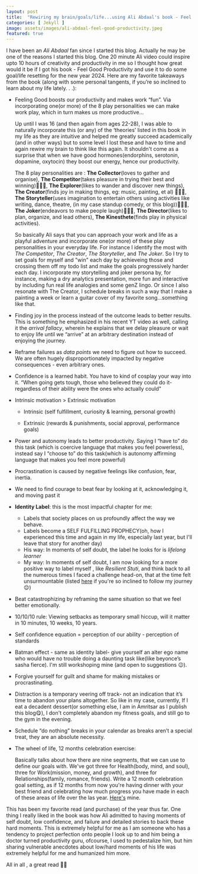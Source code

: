 ```yaml
---
layout: post
title:  "Rewiring my brain/goals/life...using Ali Abdaal's book - Feel Good Productivity 📖 "
categories: [ Jekyll ]
image: assets/images/ali-abdaal-feel-good-productivity.jpeg
featured: true
---
```

I have been an _Ali Abdaal_ fan since I started this blog. Actually he may be one of the reasons I started this blog. One 20 minute Ali video could inspire upto 10 hours of creativity and productivity in me so I thought how great would it be if I got his book - Feel Good Productivity and use it to do some goal/life resetting for the new year 2024.
Here are my favorite takeaways from the book (along with some personal tangents, if you’re so inclined to learn about my life lately. . .):

* Feeling Good boosts our productivity and makes work “fun”. Via incorporating one(or more) of the 8 play personalities we can make work play, which in turn makes us more productive...

    Up until I was 16 (and then again from ages 22-28), I was able to naturally incorporate this (or any) of the ‘theories’ listed in this book in my life as they are intuitive and helped me greatly succeed academically (and in other ways) but to some level I lost these and have to time and again rewire my brain to think like this again. It shouldn't come as a surprise that when we have good hormones(endorphins, serotonin, dopamine, oxytocin) they boost our energy, hence our productivity. 

    The 8 play personalities are : **The Collector**(loves to gather and organise), **The Competitor**(takes pleasure in trying their best and winning)🙋🏻‍♀️, **The Explorer**(likes to wander and discover new things), **The Creator**(finds joy in making things, eg: music, painting, et al) 🙋🏻‍♀️, **The Storyteller**(uses imagination to entertain others using activities like writing, dance, theatre, (in my case standup comedy, or this blog))🙋🏻‍♀️, **The Joker**(endeavors to make people laugh)🙋🏻‍♀️, **The Director**(likes to plan, organize, and lead others), **The Kinesthete**(finds play in physical activities).

    So basically Ali says that you can approach your work and life as a playful adventure and incorporate one(or more) of these play personalities in your everyday life. For instance I identify the most with _The Competitor_, _The Creator_, _The Storyteller_, and _The Joker_. So I try to set goals for myself and "win" each day by achieveing those and crossing them off my todo list and make the goals progressively harder each day. I incorporate my storytelling and joker persona by, for instance, making a dry analytics presentation, more fun and interactive by including fun real life analogies and some genZ lingo. Or since I also resonate with The Creator, I schedule breaks in such a way that I make a painting a week or learn a guitar cover of my favorite song...something like that.

* Finding joy in the process instead of the outcome leads to better results. This is something he emphasized in his recent YT video as well, calling it the _arrival fallacy_, wherein he explains that we delay pleasure or wait to enjoy life until we “arrive” at an arbitrary destination instead of enjoying the journey.

* Reframe failures as _data points_ we need to figure out how to succeed. We are often hugely disproportionately impacted by negative consequences - even arbitrary ones.

* Confidence is a learned habit. You have to kind of cosplay your way into it. 
    “When going gets tough, those who believed they could do it- regardless of their ability were the ones who actually could"

* Intrinsic motivation > Extrinsic motivation 
    * Intrinsic (self fulfillment, curiosity & learning, personal growth)

    * Extrinsic (rewards & punishments, social approval, performance goals)

* Power and autonomy leads to better productivity. Saying I “have to” do this task (which is coercive language that makes you feel powerless), instead say I “choose to” do this task(which is autonomy affirming language that makes you feel more powerful)

* Procrastination is caused by negative feelings like confusion, fear, inertia.

* We need to find courage to beat fear by looking at it, acknowledging it, and moving past it

* **Identity Label**: this is the most impactful chapter for me:
    * Labels that society places on us profoundly affect the way we behave.
    * Labels become a SELF FULFILLING PROPHECY(oh, how I experienced this time and again in my life, especially last year, but I'll leave that story for another day)
    * His way: In moments of self doubt, the label he looks for is _lifelong learner_
    * My way: In moments of self doubt, I am now looking for a more positive way to label myself , like _Resilient Stuti_, and think back to all the numerous times I faced a challenge head-on, that at the time felt unsurmountable (listed <a href="https://docs.google.com/document/d/e/2PACX-1vSCw_rjVqqTMHiLxFBR9eo6eWZ3x72A-BEeUXapmpjfY-117xKsNJPqatQhlXZtVKdnJlwV_CsKu-dS/pub">here</a> if you're so inclined to follow my journey😌)


* Beat catastrophizing by reframing the same situation so that we feel better emotionally.

* 10/10/10 rule: Viewing setbacks as temporary small hiccup, will it matter in 10 minutes, 10 weeks, 10 years.

* Self confidence equation = perception of our ability - perception of standards

* Batman effect - same as identity label- give yourself an alter ego name who would have no trouble doing a daunting task like(like beyonce’s sasha fierce). I'm still workshoping mine (and open to suggestions 😉).

* Forgive yourself for guilt and shame for making mistakes or procrastinating.

* Distraction is a temporary veering off track- not an indication that it’s time to abandon your plans altogether.
    So like in my case, currently, If I eat a decadent dessert(or something else, I am in Amritsar as I publish this blog😋), I don't completely abandon my fitness goals, and still go to the gym in the evening.

* Schedule “do nothing” breaks in your calendar as breaks aren’t a special treat, they are an absolute necessity.


* The wheel of life, 12 months celebration exercise:

    Basically talks about how there are nine segments, that we can use to define our goals with. We've got three for Health(body, mind, and soul), three for Work(mission, money, and growth), and three for Relationships(family, romance, friends). Write a 12 month celebration goal setting, as if 12 months from now you're having dinner with your best friend and celebrating how much progress you have made in each of these areas of life over the las year. <a href= "https://docs.google.com/document/d/e/2PACX-1vSTLEvFaBFOiEpgZRyMkx79syGXjNVs57OZ9d6zwai9TFKVUMCeKPeaWJbHxA42WrpomBnC0iwQd1pE/pub">Here's</a> mine. 

This has been my favorite read (and purchase) of the year thus far. One thing I really liked in the book was how Ali admitted to having moments of self doubt, low confidence, and failure and detailed stories to back these hard moments. This is extremely helpful for me as I am someone who has a tendency to project perfection onto people I look up to and him being a doctor turned productivity guru, ofcourse, I used to pedestalize him, but him sharing vulnerable anecdotes about low/hard moments of his life was extremely helpful for me and humanized him more.

All in all , a great read 👌🏼
